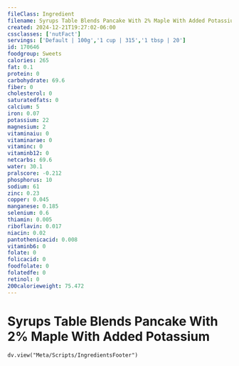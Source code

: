 ```yaml
---
fileClass: Ingredient
filename: Syrups Table Blends Pancake With 2% Maple With Added Potassium
created: 2024-12-21T19:27:02-06:00
cssclasses: ['nutFact']
servings: ['Default | 100g','1 cup | 315','1 tbsp | 20']
id: 170646
foodgroup: Sweets
calories: 265
fat: 0.1
protein: 0
carbohydrate: 69.6
fiber: 0
cholesterol: 0
saturatedfats: 0
calcium: 5
iron: 0.07
potassium: 22
magnesium: 2
vitaminaiu: 0
vitaminarae: 0
vitaminc: 0
vitaminb12: 0
netcarbs: 69.6
water: 30.1
pralscore: -0.212
phosphorus: 10
sodium: 61
zinc: 0.23
copper: 0.045
manganese: 0.185
selenium: 0.6
thiamin: 0.005
riboflavin: 0.017
niacin: 0.02
pantothenicacid: 0.008
vitaminb6: 0
folate: 0
folicacid: 0
foodfolate: 0
folatedfe: 0
retinol: 0
200calorieweight: 75.472
---
```


# Syrups Table Blends Pancake With 2% Maple With Added Potassium

```dataviewjs
dv.view("Meta/Scripts/IngredientsFooter")
```